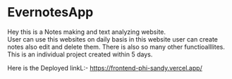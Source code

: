 # EvernotesApp

Hey this is a Notes making and text analyzing website. <br/>
User can use this websites on daily basis in this website user can create notes also edit and delete them. There is also so many other functioalllites. <br/>
This is an individual project created within 5 days. <br/>

Here is the Deployed linkL:- https://frontend-phi-sandy.vercel.app/
